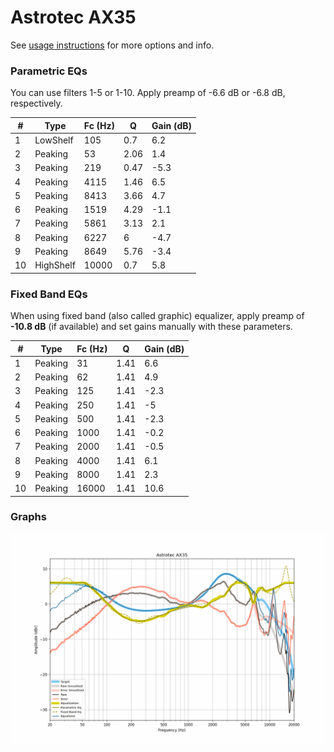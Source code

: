 # Astrotec AX35
See [usage instructions](https://github.com/jaakkopasanen/AutoEq#usage) for more options and info.

### Parametric EQs
You can use filters 1-5 or 1-10. Apply preamp of -6.6 dB or -6.8 dB, respectively.

|   # | Type      |   Fc (Hz) |    Q |   Gain (dB) |
|-----|-----------|-----------|------|-------------|
|   1 | LowShelf  |       105 | 0.7  |         6.2 |
|   2 | Peaking   |        53 | 2.06 |         1.4 |
|   3 | Peaking   |       219 | 0.47 |        -5.3 |
|   4 | Peaking   |      4115 | 1.46 |         6.5 |
|   5 | Peaking   |      8413 | 3.66 |         4.7 |
|   6 | Peaking   |      1519 | 4.29 |        -1.1 |
|   7 | Peaking   |      5861 | 3.13 |         2.1 |
|   8 | Peaking   |      6227 | 6    |        -4.7 |
|   9 | Peaking   |      8649 | 5.76 |        -3.4 |
|  10 | HighShelf |     10000 | 0.7  |         5.8 |

### Fixed Band EQs
When using fixed band (also called graphic) equalizer, apply preamp of **-10.8 dB** (if available) and set gains manually with these parameters.

|   # | Type    |   Fc (Hz) |    Q |   Gain (dB) |
|-----|---------|-----------|------|-------------|
|   1 | Peaking |        31 | 1.41 |         6.6 |
|   2 | Peaking |        62 | 1.41 |         4.9 |
|   3 | Peaking |       125 | 1.41 |        -2.3 |
|   4 | Peaking |       250 | 1.41 |        -5   |
|   5 | Peaking |       500 | 1.41 |        -2.3 |
|   6 | Peaking |      1000 | 1.41 |        -0.2 |
|   7 | Peaking |      2000 | 1.41 |        -0.5 |
|   8 | Peaking |      4000 | 1.41 |         6.1 |
|   9 | Peaking |      8000 | 1.41 |         2.3 |
|  10 | Peaking |     16000 | 1.41 |        10.6 |

### Graphs
![](./Astrotec%20AX35.png)
